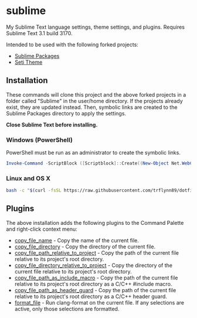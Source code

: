 # sublime

My Sublime Text language settings, theme settings, and plugins. Requires Sublime
Text 3.1 build 3170.

Intended to be used with the following forked projects:
* [Sublime Packages](https://github.com/trflynn89/Packages)
* [Seti Theme](https://github.com/trflynn89/Seti_UI)

## Installation

These commands will clone this project and the above forked projects in a folder
called "Sublime" in the user/home directory. If the projects already exist, they
are updated instead. Then, symbolic links are created to the Sublime Packages
directory to apply the settings.

**Close Sublime Text before installing.**

### Windows (PowerShell)

PowerShell must be run as an administrator to create the symbolic links.

```PowerShell
Invoke-Command -ScriptBlock ([Scriptblock]::Create((New-Object Net.WebClient).DownloadString('https://raw.githubusercontent.com/trflynn89/dotfiles/master/sublime/install.ps1')))
```

### Linux and OS X

```bash
bash -c "$(curl -fsSL https://raw.githubusercontent.com/trflynn89/dotfiles/master/sublime/install.sh)"
```

## Plugins

The above installation adds the following plugins to the Command Palette and
right-click context menu:

* [copy_file_name](Flynn/copy_path.py) - Copy the name of the current file.
* [copy_file_directory](Flynn/copy_path.py) - Copy the directory of the current
file.
* [copy_file_path_relative_to_project](Flynn/copy_path.py) - Copy the path of
the current file relative to its project's root directory.
* [copy_file_directory_relative_to_project](Flynn/copy_path.py) - Copy the
directory of the current file relative to its project's root directory.
* [copy_file_path_as_include_macro](Flynn/copy_path.py) - Copy the path of the
current file relative to its project's root directory as a C/C++ #include macro.
* [copy_file_path_as_header_guard](Flynn/copy_path.py) - Copy the path of the
current file relative to its project's root directory as a C/C++ header guard.
* [format_file](Flynn/format.py) - Run clang-format on the current file. If any
selections are active, only those selections are formatted.
